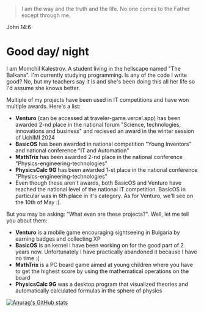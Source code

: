 > I am the way and the truth and the life. No one comes to the Father except through me.

John 14:6

# Good day/ night

I am Momchil Kalestrov. A student living in the hellscape named "The Balkans".
I'm currently studying programming. Is any of the code I write good? No, but
my teachers say it is and she's been doing this all her life so I'd assume
she knows better.

Multiple of my projects have been used in IT competitions and have won multiple
awards. Here's a list:
- **Venturo** (can be accessed at traveler-game.vercel.app) has been awarded 2-nd
place in the national forum "Science, technologies, innovations and business"
and recieved an award in the winter session of UchIMI 2024
- **BasicOS** has been awarded in national competition "Young Inventors" and
national conference "IT and Automation"
- **MathTrix** has been awarded 2-nd place in the national conference "Physics-engineering-technologies"
- **PhysicsCalc 9G** has been awarded 1-st place in the national conference "Physics-engineering-technologies"
- Even though these aren't awards, both BasicOS and Venturo have reached the
national level of the national IT competition. BasicOS in particular was in 6th
place in it's category. As for Venturo, we'll see on the 10th of May :).

But you may be asking: "What even are these projects?". Well, let me tell you about them:
- **Venturo** is a mobile game encouraging sightseeing in Bulgaria by earning
badges and collecting XP
- **BasicOS** is an kernel I have been working on for the good part of 2 years
now. Unfortunately I have practically abandoned it because I have no time :(
- **MathTrix** is a PC board game aimed at young children where you have to
get the highest score by using the mathematical operations on the board
- **PhysicsCalc 9G** was a desktop program that visualized theories and
automatically calculated formulas in the sphere of physics

[![Anurag's GitHub stats](https://github-readme-stats.vercel.app/api?username=MomchilKalestrov&show_icons=true&theme=dark)](https://github.com/anuraghazra/github-readme-stats)
